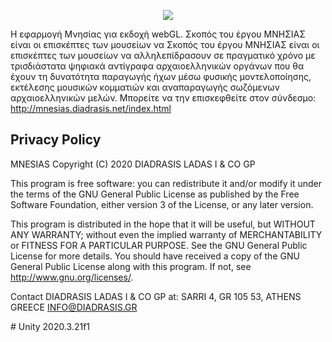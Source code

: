 <p align="center">
  <a href="https://mnesias.gr/" target="_blank" align="center">
    <img src="https://www.diadrasis.gr/wp-content/uploads/2021/01/logo_mnesias_site-1.jpg">
  </a>
  <br/>
  
Η εφαρμογή Μνησίας για εκδοχή webGL. Σκοπός του έργου ΜΝΗΣΙΑΣ είναι οι επισκέπτες των μουσείων να Σκοπός του έργου ΜΝΗΣΙΑΣ είναι οι επισκέπτες των μουσείων να αλληλεπίδρασουν σε πραγματικό χρόνο με τρισδιάστατα ψηφιακά αντίγραφα αρχαιοελληνικών οργάνων που θα έχουν τη δυνατότητα παραγωγής ήχων μέσω φυσικής μοντελοποίησης, εκτέλεσης μουσικών κομματιών και αναπαραγωγής σωζόμενων αρχαιοελληνικών μελών. Μπορείτε να την επισκεφθείτε στον σύνδεσμο: http://mnesias.diadrasis.net/index.html

## Privacy Policy
  
 MNESIAS Copyright (C) 2020 DIADRASIS LADAS I & CO GP

This program is free software: you can redistribute it and/or modify it under the terms of the GNU General Public License as published by the Free Software Foundation, either version 3 of the License, or any later version.

This program is distributed in the hope that it will be useful, but WITHOUT ANY WARRANTY; without even the implied warranty of MERCHANTABILITY or FITNESS FOR A PARTICULAR PURPOSE.  See the GNU General Public License for more details.
You should have received a copy of the GNU General Public License along with this program.  If not, see <http://www.gnu.org/licenses/>.

Contact DIADRASIS LADAS I & CO GP at:
SARRI 4, GR 105 53, ATHENS GREECE
INFO@DIADRASIS.GR  
</p>
# Unity 2020.3.21f1
